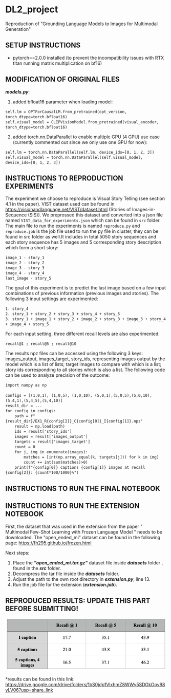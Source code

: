 #                                DL2_project
Reproduction of "Grounding Language Models to Images for Multimodal Generation"

## SETUP INSTRUCTIONS 
* pytorch==2.0.0 installed
(to prevent the incompatibility issues with RTX titan running matrix multiplication on bf16)

## MODIFICATION OF ORIGINAL FILES
***models.py***: 
1. added bfloat16 parameter when loading model:
```
self.lm = OPTForCausalLM.from_pretrained(opt_version, torch_dtype=torch.bfloat16)
self.visual_model = CLIPVisionModel.from_pretrained(visual_encoder, torch_dtype=torch.bfloat16)
```
2. added torch.nn.DataParallel to enable multiple GPU (4 GPU) use case (currently commented out since we only use one GPU for now):
```
self.lm = torch.nn.DataParallel(self.lm, device_ids=[0, 1, 2, 3])
self.visual_model = torch.nn.DataParallel(self.visual_model, device_ids=[0, 1, 2, 3])
```


## INSTRUCTIONS TO REPRODUCTION EXPERIMENTS
The experiment we choose to reproduce is Visual Story Telling (see section 4.1 in the paper). VIST dataset used can be found in https://visionandlanguage.net/VIST/dataset.html (Stories of
Images-in-Sequence (SIS)). We preprossed this dataset and converted into a json file named `VIST_data_for_experiments.json` which can be found in `src` folder. The main file to run the experiments 
is named `reproduce.py` and `reproduce.job` is the job file used to run the py file in cluster, they can be found in src folder as well.It includes in total 5050 story sequences and each story 
sequence has 5 images and 5 corresponding story description which form a short story:
```
image_1 - story_1
image_2 - story_2
image_3 - story_3
image_4 - story_4
last_image - story_5
```
The goal of this experiment is to predict the last image based on a few input combinations of previous information (previous images and stories). The following 3 input settings are experimented:
```
1. story_4
2. story_1 + story_2 + story_3 + story_4 + story_5
3. story_1 + image_1 + story_2 + image_2 + story_3 + image_3 + story_4 + image_4 + story_5
```
For each input setting, three different recall levels are also experimented:
```
recall@1 ; recall@5 ; recall@10
```
The results npz files can be accessed using the following 3 keys: images_output, images_target, story_ids, representing images output by the model which is a list of lists; target images to compare with which is a list;
story ids corresponding to all stories which is also a list. The following code can be used to analyze precision of the outcome:
```
import numpy as np

configs = [(1,0,1), (1,0,5), (1,0,10), (5,0,1),(5,0,5),(5,0,10),(5,4,1),(5,4,5),(5,4,10)]
result_dir = ...
for config in configs:
    path = f"{result_dir}/EX1_R{config[2]}_C{config[0]}_I{config[1]}.npz"
    result = np.load(path)
    ids = result['story_ids']
    images = result['images_output']
    targets = result['images_target']
    count = 0
    for j, img in enumerate(images):
        matches = [int(np.array_equal(k, targets[j])) for k in img]
        count += int(sum(matches)>0)
    print(f"{config[0]} captions {config[1]} images at recall {config[2]}: {count*100/1000}%")
```
## INSTRUCTIONS TO RUN THE FINAL NOTEBOOK





## INSTRUCTIONS TO RUN THE EXTENSION NOTEBOOK
First, the dataset that was used in the extension from the paper " Multimodal Few-Shot Learning with Frozen Language Model " needs to be downloaded. The "open_ended_mi" dataset can be found in the following page: https://fh295.github.io/frozen.html

Next steps:
1. Place the ***"open_ended_mi.tar.gz"*** dataset file inside ***datasets*** folder , found in the ***src*** folder. 
2. Decompress the tar file inside the ***datasets*** folder. 
3. Adjust the path to the own root directory in ***extension.py***, line 13.
4. Run the job file for the extension (***extension.job***).



## REPRODUCED RESULTS: UPDATE THIS PART BEFORE SUBMITTING!
![plot](blogpost_imgs/r.png)

*results can be found in this link: https://drive.google.com/drive/folders/1bS0jdp1VlxhmZ8WWy5SDGkOov98yLV06?usp=share_link


